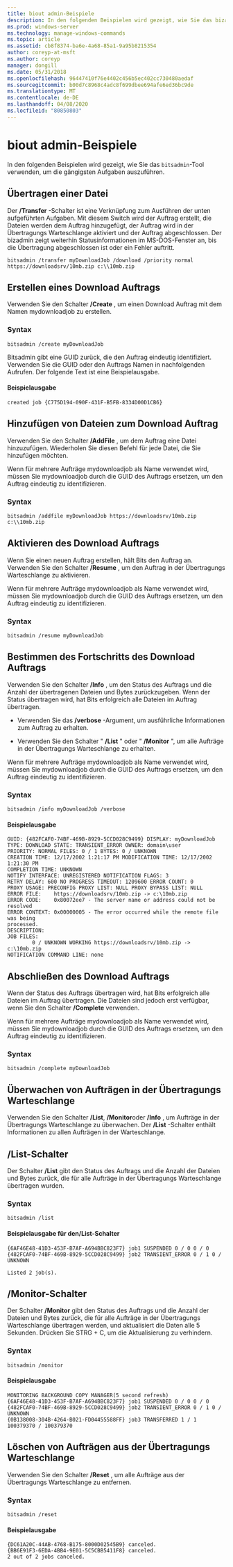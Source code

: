 ```yaml
---
title: biout admin-Beispiele
description: In den folgenden Beispielen wird gezeigt, wie Sie das bizadmin-Tool verwenden, um die gängigsten Aufgaben auszuführen.
ms.prod: windows-server
ms.technology: manage-windows-commands
ms.topic: article
ms.assetid: cb8f8374-ba6e-4a68-85a1-9a95b8215354
author: coreyp-at-msft
ms.author: coreyp
manager: dongill
ms.date: 05/31/2018
ms.openlocfilehash: 96447410f76e4402c456b5ec402cc730480aedaf
ms.sourcegitcommit: b00d7c8968c4adc8f699dbee694afe6ed36bc9de
ms.translationtype: MT
ms.contentlocale: de-DE
ms.lasthandoff: 04/08/2020
ms.locfileid: "80850803"
---
```

# <a name="bitsadmin-examples"></a>biout admin-Beispiele

In den folgenden Beispielen wird gezeigt, wie Sie das `bitsadmin`-Tool verwenden, um die gängigsten Aufgaben auszuführen.

## <a name="transfer-a-file"></a>Übertragen einer Datei

Der **/Transfer** -Schalter ist eine Verknüpfung zum Ausführen der unten aufgeführten Aufgaben. Mit diesem Switch wird der Auftrag erstellt, die Dateien werden dem Auftrag hinzugefügt, der Auftrag wird in der Übertragungs Warteschlange aktiviert und der Auftrag abgeschlossen. Der bizadmin zeigt weiterhin Statusinformationen im MS-DOS-Fenster an, bis die Übertragung abgeschlossen ist oder ein Fehler auftritt.

`bitsadmin /transfer myDownloadJob /download /priority normal https://downloadsrv/10mb.zip c:\\10mb.zip`

## <a name="create-a-download-job"></a>Erstellen eines Download Auftrags

Verwenden Sie den Schalter **/Create** , um einen Download Auftrag mit dem Namen mydownloadjob zu erstellen.

### <a name="syntax"></a>Syntax

```
bitsadmin /create myDownloadJob
```

Bitsadmin gibt eine GUID zurück, die den Auftrag eindeutig identifiziert. Verwenden Sie die GUID oder den Auftrags Namen in nachfolgenden Aufrufen. Der folgende Text ist eine Beispielausgabe.

#### <a name="sample-output"></a>Beispielausgabe

`created job {C775D194-090F-431F-B5FB-8334D00D1CB6}`

## <a name="add-files-to-the-download-job"></a>Hinzufügen von Dateien zum Download Auftrag

Verwenden Sie den Schalter **/AddFile** , um dem Auftrag eine Datei hinzuzufügen. Wiederholen Sie diesen Befehl für jede Datei, die Sie hinzufügen möchten.

Wenn für mehrere Aufträge mydownloadjob als Name verwendet wird, müssen Sie mydownloadjob durch die GUID des Auftrags ersetzen, um den Auftrag eindeutig zu identifizieren.

### <a name="syntax"></a>Syntax

```
bitsadmin /addfile myDownloadJob https://downloadsrv/10mb.zip c:\\10mb.zip
```

## <a name="activate-the-download-job"></a>Aktivieren des Download Auftrags

Wenn Sie einen neuen Auftrag erstellen, hält Bits den Auftrag an. Verwenden Sie den Schalter **/Resume** , um den Auftrag in der Übertragungs Warteschlange zu aktivieren.

Wenn für mehrere Aufträge mydownloadjob als Name verwendet wird, müssen Sie mydownloadjob durch die GUID des Auftrags ersetzen, um den Auftrag eindeutig zu identifizieren.

### <a name="syntax"></a>Syntax

`bitsadmin /resume myDownloadJob`

## <a name="determine-the-progress-of-the-download-job"></a>Bestimmen des Fortschritts des Download Auftrags

Verwenden Sie den Schalter **/Info** , um den Status des Auftrags und die Anzahl der übertragenen Dateien und Bytes zurückzugeben. Wenn der Status übertragen wird, hat Bits erfolgreich alle Dateien im Auftrag übertragen.

- Verwenden Sie das **/verbose** -Argument, um ausführliche Informationen zum Auftrag zu erhalten.

- Verwenden Sie den Schalter " **/List** " oder " **/Monitor** ", um alle Aufträge in der Übertragungs Warteschlange zu erhalten.

Wenn für mehrere Aufträge mydownloadjob als Name verwendet wird, müssen Sie mydownloadjob durch die GUID des Auftrags ersetzen, um den Auftrag eindeutig zu identifizieren.

### <a name="syntax"></a>Syntax

`bitsadmin /info myDownloadJob /verbose`

#### <a name="sample-output"></a>Beispielausgabe

```
GUID: {482FCAF0-74BF-469B-8929-5CCD028C9499} DISPLAY: myDownloadJob
TYPE: DOWNLOAD STATE: TRANSIENT_ERROR OWNER: domain\user
PRIORITY: NORMAL FILES: 0 / 1 BYTES: 0 / UNKNOWN
CREATION TIME: 12/17/2002 1:21:17 PM MODIFICATION TIME: 12/17/2002 1:21:30 PM
COMPLETION TIME: UNKNOWN
NOTIFY INTERFACE: UNREGISTERED NOTIFICATION FLAGS: 3
RETRY DELAY: 600 NO PROGRESS TIMEOUT: 1209600 ERROR COUNT: 0
PROXY USAGE: PRECONFIG PROXY LIST: NULL PROXY BYPASS LIST: NULL
ERROR FILE:    https://downloadsrv/10mb.zip -> c:\10mb.zip
ERROR CODE:    0x80072ee7 - The server name or address could not be resolved
ERROR CONTEXT: 0x00000005 - The error occurred while the remote file was being 
processed.
DESCRIPTION:
JOB FILES:
        0 / UNKNOWN WORKING https://downloadsrv/10mb.zip -> c:\10mb.zip
NOTIFICATION COMMAND LINE: none
```

## <a name="completing-the-download-job"></a>Abschließen des Download Auftrags

Wenn der Status des Auftrags übertragen wird, hat Bits erfolgreich alle Dateien im Auftrag übertragen. Die Dateien sind jedoch erst verfügbar, wenn Sie den Schalter **/Complete** verwenden.

Wenn für mehrere Aufträge mydownloadjob als Name verwendet wird, müssen Sie mydownloadjob durch die GUID des Auftrags ersetzen, um den Auftrag eindeutig zu identifizieren.

### <a name="syntax"></a>Syntax

`bitsadmin /complete myDownloadJob`

## <a name="monitoring-jobs-in-the-transfer-queue"></a>Überwachen von Aufträgen in der Übertragungs Warteschlange

Verwenden Sie den Schalter **/List**, **/Monitor**oder **/Info** , um Aufträge in der Übertragungs Warteschlange zu überwachen. Der **/List** -Schalter enthält Informationen zu allen Aufträgen in der Warteschlange.

## <a name="list-switch"></a>/List-Schalter

Der Schalter **/List** gibt den Status des Auftrags und die Anzahl der Dateien und Bytes zurück, die für alle Aufträge in der Übertragungs Warteschlange übertragen wurden.

### <a name="syntax"></a>Syntax

`bitsadmin /list`

#### <a name="sample-output-for-the-list-switch"></a>Beispielausgabe für den/List-Schalter

```
{6AF46E48-41D3-453F-B7AF-A694BBC823F7} job1 SUSPENDED 0 / 0 0 / 0
{482FCAF0-74BF-469B-8929-5CCD028C9499} job2 TRANSIENT_ERROR 0 / 1 0 / UNKNOWN

Listed 2 job(s).
```

## <a name="monitor-switch"></a>/Monitor-Schalter

Der Schalter **/Monitor** gibt den Status des Auftrags und die Anzahl der Dateien und Bytes zurück, die für alle Aufträge in der Übertragungs Warteschlange übertragen werden, und aktualisiert die Daten alle 5 Sekunden. Drücken Sie STRG + C, um die Aktualisierung zu verhindern.

### <a name="syntax"></a>Syntax

`bitsadmin /monitor`

#### <a name="sample-output"></a>Beispielausgabe

```
MONITORING BACKGROUND COPY MANAGER(5 second refresh)
{6AF46E48-41D3-453F-B7AF-A694BBC823F7} job1 SUSPENDED 0 / 0 0 / 0
{482FCAF0-74BF-469B-8929-5CCD028C9499} job2 TRANSIENT_ERROR 0 / 1 0 / UNKNOWN
{0B138008-304B-4264-B021-FD04455588FF} job3 TRANSFERRED 1 / 1 100379370 / 100379370
```

## <a name="deleting-jobs-from-the-transfer-queue"></a>Löschen von Aufträgen aus der Übertragungs Warteschlange

Verwenden Sie den Schalter **/Reset** , um alle Aufträge aus der Übertragungs Warteschlange zu entfernen.

### <a name="syntax"></a>Syntax

`bitsadmin /reset`

#### <a name="sample-output"></a>Beispielausgabe

```
{DC61A20C-44AB-4768-B175-8000D02545B9} canceled.
{BB6E91F3-6EDA-4BB4-9E01-5C5CBB5411F8} canceled.
2 out of 2 jobs canceled.
```
